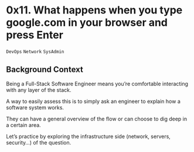 # 0x11. What happens when you type google.com in your browser and press Enter

` DevOps ` ` Network ` ` SysAdmin `

## Background Context

Being a Full-Stack Software Engineer means you’re comfortable interacting with any layer of the stack.

A way to easily assess this is to simply ask an engineer to explain how a software system works.

They can have a general overview of the flow or can choose to dig deep in a certain area.

Let’s practice by exploring the infrastructure side (network, servers, security…) of the question.
